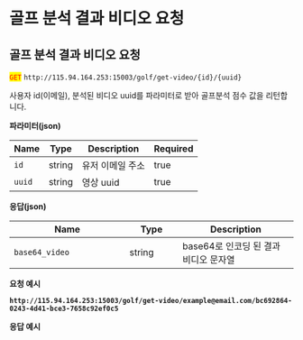 # 골프 분석 결과 비디오 요청

## 골프 분석 결과 비디오 요청

<mark style="color:red;">`GET`</mark> `http://115.94.164.253:15003/golf/get-video/{id}/{uuid}`

사용자 id(이메일), 분석된 비디오 uuid를 파라미터로 받아 골프분석 점수 값을 리턴합니다.

**파라미터(json)**

<table><thead><tr><th>Name</th><th>Type</th><th>Description</th><th data-type="checkbox">Required</th></tr></thead><tbody><tr><td><code>id</code></td><td>string</td><td>유저 이메일 주소</td><td>true</td></tr><tr><td><code>uuid</code></td><td>string</td><td>영상 uuid</td><td>true</td></tr></tbody></table>

**응답(json)**

<table><thead><tr><th width="189">Name</th><th width="78">Type</th><th>Description</th></tr></thead><tbody><tr><td><code>base64_video</code></td><td>string</td><td>base64로 인코딩 된 결과 비디오 문자열</td></tr></tbody></table>

**요청 예시**

<pre class="language-json"><code class="lang-json"><strong>http://115.94.164.253:15003/golf/get-video/example@email.com/bc692864-0243-4d41-bce3-7658c92ef0c5
</strong></code></pre>

**응답 예시**
